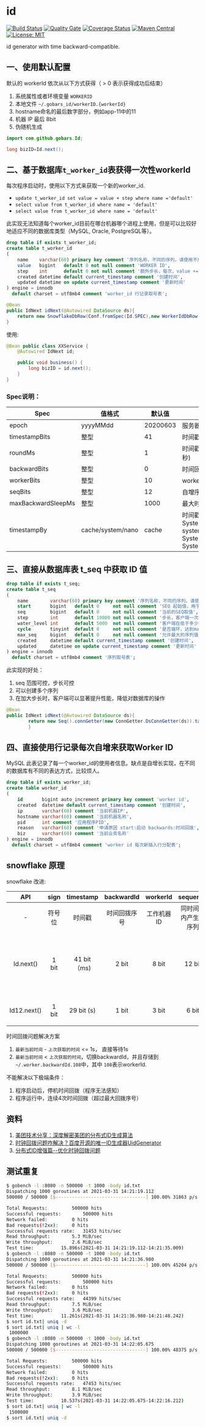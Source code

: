 # id

[![Build Status](https://travis-ci.org/gobars/id.svg?branch=master)](https://travis-ci.org/gobars/id)
[![Quality Gate](https://sonarcloud.io/api/project_badges/measure?project=com.github.gobars%3Aid&metric=alert_status)](https://sonarcloud.io/dashboard/index/com.github.gobars%3Aid)
[![Coverage Status](https://coveralls.io/repos/github/gobars/id/badge.svg?branch=master)](https://coveralls.io/github/gobars/id?branch=master)
[![Maven Central](https://maven-badges.herokuapp.com/maven-central/com.github.gobars/id/badge.svg?style=flat-square)](https://maven-badges.herokuapp.com/maven-central/com.github.gobars/id/)
[![License: MIT](https://img.shields.io/badge/License-MIT-yellow.svg)](https://opensource.org/licenses/MIT)

id generator with time backward-compatible.

## 一、使用默认配置

默认的 workerId 依次从以下方式获得（ > 0 表示获得成功后结束）

1. 系统属性或者环境变量 `WORKERID`
2. 本地文件 `~/.gobars_id/workerID.{workerId}`
3. hostname命名的最后数字部分，例如app-11中的11
4. 机器 IP 最后 8bit
5. 伪随机生成

```java
import com.github.gobars.Id;

long bizID=Id.next();
```

## 二、基于数据库`t_worker_id`表获得一次性workerId


每次程序启动时，使用以下方式来获取一个新的worker_id.

- `update t_worker_id set value = value + step where name ='default'`
- `select value from t_worker_id where name = 'default'`
- `select value from t_worker_id where name = 'default'`

此实现无法知道每个worker_id目前在哪台机器哪个进程上使用，但是可以比较好地适应不同的数据库类型（MySQL, Oracle, PostgreSQL等）。

```sql
drop table if exists t_worker_id;
create table t_worker_id
(
    name    varchar(60) primary key comment '序列名称，不同的序列，请使用不用的名字',
    value   bigint   default 0 not null comment 'WORKER ID',
    step    int      default 0 not null comment '额外步长，每次，value += extra_step + 1',
    created datetime default current_timestamp comment '创建时间',
    updated datetime on update current_timestamp comment '更新时间'
) engine = innodb
  default charset = utf8mb4 comment 'worker_id 行记录取号表';
```

```java
@Bean
public IdNext idNext(@Autowired DataSource ds){
    return new SnowflakeDbRow(Conf.fromSpec(Id.SPEC),new WorkerIdDbRow().connGetter(ds));
}
```

使用:

```java
@Bean public class XXService {
    @Autowired IdNext id;

    public void business() {
        long bizID = id.next();
    }
}
```

### Spec说明：

Spec | 值格式 | 默认值 | 说明
---  | --- | --- | --- 
epoch| yyyyMMdd|20200603|服务器第一次上线时间点
timestampBits|整型|41| 时间戳占用比特位数
roundMs|整型|1|时间戳规整到的时间单位(毫秒)
backwardBits|整型|0|时间回拨序号占用比特位数
workerBits|整型|10|worker占用比特位数
seqBits|整型|12|自增序号占用比特位数
maxBackwardSleepMs|整型|1000| 最大时间回拨
timestampBy|cache/system/nano|cache|时间戳计算算法 cache: SystemClock.now(), system: System.currentMillis(),nano: System.nanoTime()

## 三、直接从数据库表 t_seq 中获取 ID 值

```sql
drop table if exists t_seq;
create table t_seq
(
    name        varchar(60) primary key comment '序列名称，不同的序列，请使用不用的名字',
    start       bigint   default 0     not null comment 'SEQ 起始值，用于重新循环',
    seq         bigint   default 0     not null comment '当前的SEQ取值',
    step        int      default 10000 not null comment '步长，客户端一次取回多少作为缓存',
    water_level int      default 5000  not null comment '客户端在低于多少水位线时需要补充',
    cycle       tinyint  default 0     not null comment '是否循环，达到max_seq时从start重新开始，在max_seq > 0时生效',
    max_seq     bigint   default 0     not null comment '允许最大的序列值，0 时不校验，达到最大值时，或者循环，或者抛出异常OverMaxSeqException',
    created     datetime default current_timestamp comment '创建时间',
    updated     datetime on update current_timestamp comment '更新时间'
) engine = innodb
  default charset = utf8mb4 comment '序列取号表';
```

此实现的好处：

1. seq 范围可控，步长可控
2. 可以创建多个序列
3. 在加大步长时，客户端可以显著提升性能，降低对数据库的操作

```java
@Bean
public IdNext idNext(@Autowired DataSource ds){
        return new Seq().connGetter(new ConnGetter.DsConnGetter(ds)).table("t_seq").name("seq");
        }
```


## 四、直接使用行记录每次自增来获取Worker ID

MySQL 此表记录了每一个worker_id的使用者信息。缺点是自增长实现，在不同的数据库有不同的表达方式，比较烦人。

```sql
drop table if exists worker_id;
create table worker_id
(
    id       bigint auto_increment primary key comment 'worker id',
    created  datetime default current_timestamp comment '创建时间',
    ip       varchar(60) comment '当前机器IP',
    hostname varchar(60) comment '当前机器名称',
    pid      int comment '应用程序PID',
    reason   varchar(60) comment '申请原因 start:启动 backwards:时间回拨',
    biz      varchar(60) comment '当前业务名称'
) engine = innodb
  default charset = utf8mb4 comment 'worker id 每次新插入行分配表';
```

## snowflake 原理

snowflake 改进:

API      |sign   | timestamp  |backwardId | workerId  | sequence       |max                 | limit    |years                        |remark
:---:    |:---:  | :---:      | :---:     | :---:     |  :---:         |:---:               |:---:     |:---:                        |:---
\-       |符号位  | 时间戳      |时间回拨序号 | 工作机器ID  |同时间戳内产生的序列|最大值               |限制       |使用年限                      | 备注
Id.next()|1 bit  | 41 bit（ms)| 2 bit     | 8 bit     | 12 bit          |2^63                |4096/ms   |2^41/1000/60/60/24/365.5≈69年| 标准snowflake中10位workerId抽出2位作为时间回拨序号
Id12.next()|1 bit  | 29 bit (s) | 1 bit    | 3 bit      | 6 bit          | 2^39=549,755,813,888|64/s      |2^29/60/60/24/365.5 ≈17年    | 产生最大12位长度数字的ID

时间回拨问题解决方案

1. `最新当前时间` - `上次获取的时间` <= 1s， 直接等待1s
1. `最新当前时间` < `上次获取的时间`，切换backwardId，并且存储到 `~/.worker.backwardId.108`中，其中 `108`表示workerId.

不能解决以下极端条件：

1. 程序启动后，停机时间回拨（程序无法感知）
1. 程序运行中，连续4次时间回拨（超过最大回拨序号）

## 资料

1. [美团技术分享：深度解密美团的分布式ID生成算法](https://zhuanlan.zhihu.com/p/83753710)
1. [时钟回拨问题咋解决？百度开源的唯一ID生成器UidGenerator](https://zhuanlan.zhihu.com/p/77737855)
1. [分布式ID增强篇--优化时钟回拨问题](https://www.jianshu.com/p/98c202f64652)

## 测试重复

```sh
$ gobench -l :8080 -n 500000 -t 1000 -body id.txt
Dispatching 1000 goroutines at 2021-03-31 14:21:19.112
500000 / 500000 [$---------------------------------] 100.00% 31863 p/s

Total Requests:			500000 hits
Successful requests:		500000 hits
Network failed:			0 hits
Bad requests(!2xx):		0 hits
Successful requests rate:	31453 hits/sec
Read throughput:		5.3 MiB/sec
Write throughput:		2.6 MiB/sec
Test time:			15.896s(2021-03-31 14:21:19.112-14:21:35.009)
$ gobench -l :8080 -n 500000 -t 1000 -body id.txt
Dispatching 1000 goroutines at 2021-03-31 14:21:36.980
500000 / 500000 [$---------------------------------] 100.00% 45204 p/s

Total Requests:			500000 hits
Successful requests:		500000 hits
Network failed:			0 hits
Bad requests(!2xx):		0 hits
Successful requests rate:	44399 hits/sec
Read throughput:		7.5 MiB/sec
Write throughput:		3.6 MiB/sec
Test time:			11.261s(2021-03-31 14:21:36.980-14:21:48.242)
$ sort id.txt| uniq -d
$ sort id.txt| uniq | wc -l
 1000000
$ gobench -l :8080 -n 500000 -t 1000 -body id.txt
Dispatching 1000 goroutines at 2021-03-31 14:22:05.675
500000 / 500000 [$---------------------------------] 100.00% 48375 p/s

Total Requests:			500000 hits
Successful requests:		500000 hits
Network failed:			0 hits
Bad requests(!2xx):		0 hits
Successful requests rate:	47453 hits/sec
Read throughput:		8.1 MiB/sec
Write throughput:		3.9 MiB/sec
Test time:			10.537s(2021-03-31 14:22:05.675-14:22:16.212)
$ sort id.txt| uniq | wc -l
 1500000
$ sort id.txt| uniq -d
```
